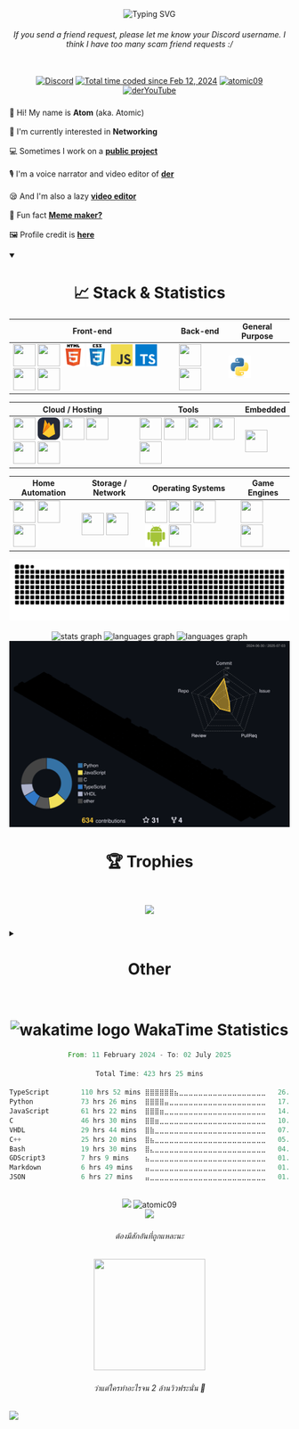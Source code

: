 <div align="center"><img src="https://readme-typing-svg.demolab.com?font=Kanit&size=30&pause=1000&color=00A3F7&background=FF000000&center=true&vCenter=true&repeat=false&width=485&height=29&lines=%22+Hello+guys%2C+Today+I+have+a+list+of+...+%22" alt="Typing SVG" /></div>
<h6 align="center">If you send a friend request, please let me know your Discord username. I think I have too many scam friend requests :/</h6>
<br>
<div align="center">
  <a href="https://discords.com/bio/p/atomic09" target="_blank" rel="noreferrer" ><img src="https://img.shields.io/badge/Discord-%237289DA.svg?logo=discord&logoColor=white" alt="Discord"  /></a>
  <a href="https://wakatime.com/@018d9e20-7204-40cc-9d2f-4231bc99a8de" target="_blank" rel="noreferrer"><img src="https://wakatime.com/badge/user/018d9e20-7204-40cc-9d2f-4231bc99a8de.svg" alt="Total time coded since Feb 12, 2024" /></a>
  <a href="https://github.com/ATOMIC09#other"><img src="https://komarev.com/ghpvc/?username=atomic09&label=visitors&color=3a87fe&style=flat" alt="atomic09" /></a>
  <a href="https://www.youtube.com/channel/UC3FvuPtV_Ry46j5m-I2zcjg" target="_blank" rel="noreferrer"><img src="https://img.shields.io/youtube/channel/subscribers/UC3FvuPtV_Ry46j5m-I2zcjg?label=der&style=social" alt="derYouTube"  /></a>
</div>

###
👋 Hi! My name is **Atom** (aka. Atomic)<br><br>
🌱 I'm currently interested in **Networking**<br><br>
💻 Sometimes I work on a [**public project**](https://github.com/ATOMIC09?tab=repositories)<br><br>
🎙️ I'm a voice narrator and video editor of [**der**](https://www.youtube.com/channel/UC3FvuPtV_Ry46j5m-I2zcjg)<br><br>
😪 And I'm also a lazy [**video editor**](https://www.youtube.com/channel/UCr7JiLK-AVQoXAOEWHpHhlg)<br><br>
🤣 Fun fact [**Meme maker?**](https://youtu.be/QqjGi20qmVQ)<br><br>
🖼️ Profile credit is [**here**](https://www.miyoushe.com/ys/article/47924217)

<details open>
<summary><h1 align="center">📈 Stack & Statistics</h1></summary>
<div align="center">

| Front-end | Back-end | General Purpose |
| --------- | -------- | ---------------- |
| <img src="https://raw.githubusercontent.com/danielcranney/readme-generator/main/public/icons/skills/nextjs-colored-dark.svg" width="40" height="40"/> <img src="https://raw.githubusercontent.com/danielcranney/readme-generator/main/public/icons/skills/react-colored.svg" width="40" height="40"/> <img src="https://raw.githubusercontent.com/devicons/devicon/master/icons/html5/html5-original-wordmark.svg" width="40" height="40"/> <img src="https://raw.githubusercontent.com/devicons/devicon/master/icons/css3/css3-original-wordmark.svg" width="40" height="40"/> <img src="https://raw.githubusercontent.com/devicons/devicon/master/icons/javascript/javascript-original.svg" width="40" height="40"/> <img src="https://raw.githubusercontent.com/devicons/devicon/master/icons/typescript/typescript-original.svg" width="40" height="40"/> <img src="https://www.vectorlogo.zone/logos/tailwindcss/tailwindcss-icon.svg" width="40" height="40"/> <img src="https://raw.githubusercontent.com/danielcranney/readme-generator/main/public/icons/skills/materialui-colored.svg" width="40" height="40"/> | <img src="https://raw.githubusercontent.com/danielcranney/readme-generator/main/public/icons/skills/nodejs-colored.svg" width="40" height="40"/> <img src="https://raw.githubusercontent.com/danielcranney/readme-generator/main/public/icons/skills/express-colored-dark.svg" width="40" height="40"/> | <img src="https://raw.githubusercontent.com/devicons/devicon/master/icons/python/python-original.svg" width="40" height="40"/> |

| Cloud / Hosting | Tools | Embedded |
| --------------- | ----- | -------- |
| <img src="https://github.com/user-attachments/assets/032b6bf7-b704-4500-a47c-f76fdd3f7300" width="40" height="40"/> <img src="https://raw.githubusercontent.com/tandpfun/skill-icons/refs/heads/main/icons/Firebase-Dark.svg" width="40" height="40"/> <img src="https://raw.githubusercontent.com/danielcranney/readme-generator/main/public/icons/skills/googlecloud-colored.svg" width="40" height="40"/> <img src="https://www.vectorlogo.zone/logos/microsoft_azure/microsoft_azure-icon.svg" width="40" height="40"/> <img src="https://www.vectorlogo.zone/logos/heroku/heroku-icon.svg" width="40" height="40"/> <img src="https://raw.githubusercontent.com/danielcranney/readme-generator/main/public/icons/skills/render-colored.svg" width="40" height="40"/> |  <img src="https://raw.githubusercontent.com/danielcranney/readme-generator/main/public/icons/skills/git-colored.svg" width="40" height="40"/> <img src="https://cdn.jsdelivr.net/gh/devicons/devicon/icons/vscode/vscode-original.svg" width="40" height="40"/> <img src="https://www.vectorlogo.zone/logos/docker/docker-icon.svg" width="40" height="40"/> <img src="https://raw.githubusercontent.com/danielcranney/readme-generator/main/public/icons/skills/figma-colored.svg" width="40" height="40"/> <img src="https://upload.wikimedia.org/wikipedia/commons/0/0c/Blender_logo_no_text.svg" width="40" height="40"/> | <img src="https://cdn.jsdelivr.net/gh/devicons/devicon/icons/arduino/arduino-original.svg" width="40" height="40"/> |

| Home Automation | Storage / Network | Operating Systems | Game Engines |
| --------------- | ----------------- | ----------------- | ----------- |
| <img src="https://www.home-assistant.io/images/favicon-192x192.png" width="40" height="40"/> <img src="https://github.com/user-attachments/assets/ac36973c-6ce4-47fa-84ba-b2ec6ee6c84a" width="40" height="40"/> <img src="https://raw.githubusercontent.com/mqtt/mqttorg-graphics/refs/heads/master/svg/mqtt-icon-solid.svg" width="40" height="40"/> | <img src="https://github.com/user-attachments/assets/a8c12e40-db71-41de-9c7f-2e66b04b9f42" width="40" height="40"/> <img src="https://github.com/user-attachments/assets/62b35b4b-5c1f-4c32-a6a4-ccd8f4ec4349" width="40" height="40"/> | <img src="https://upload.wikimedia.org/wikipedia/commons/thumb/8/87/Windows_logo_-_2021.svg/1280px-Windows_logo_-_2021.svg.png" width="40" height="40"/> <img src="https://assets.ubuntu.com/v1/29985a98-ubuntu-logo32.png" width="40" height="40"/> <img src="https://www.kali.org/docs/policy/trademark/kali-dragon-tm.png" width="40" height="40"/> <img src="https://raw.githubusercontent.com/devicons/devicon/master/icons/android/android-original.svg" width="40" height="40"/> <img src="https://upload.wikimedia.org/wikipedia/commons/8/84/Apple_Computer_Logo_rainbow.svg" width="40" height="40"/> | <img src="https://github.com/user-attachments/assets/8893a2f2-0cdf-4107-ae64-ed00c5df787d" width="40" height="40"/> <img src="https://upload.wikimedia.org/wikipedia/commons/6/6a/Godot_icon.svg" width="40" height="40"/> |

<img src="https://raw.githubusercontent.com/ATOMIC09/ATOMIC09/output/snake.svg" alt="Snake animation" />
</div>
<br>

<div align="center">
  <img src="https://github-readme-stats.vercel.app/api?hide_title=false&hide_rank=false&show_icons=true&include_all_commits=true&count_private=true&disable_animations=false&theme=vision-friendly-dark&locale=en&hide_border=true&username=ATOMIC09" height="150" alt="stats graph"  />
  <img src="https://github-readme-stats.vercel.app/api/top-langs?locale=en&hide_title=false&layout=compact&card_width=320&langs_count=15&theme=vision-friendly-dark&hide_border=true&username=ATOMIC09" height="150" alt="languages graph"  />
  <img src="https://github-readme-streak-stats.herokuapp.com/?user=atomic09&theme=dark&hide_border=true&card_width=320&langs_count=15&theme=vision-friendly-dark&hide_border=true&username=ATOMIC09" height="150" alt="languages graph"  />
  <img src="./profile-3d-contrib/profile-customize.svg"  />
</div>

<div align="center">
  <h1 align="center">🏆 Trophies<h1/>
  <img src="https://github-profile-trophy.vercel.app/?username=atomic09&theme=onestar&no-frame=true&no-bg=false&margin-w=1" />
</div>
</details>

<details>
<summary><h1 align="center">Other</h1></summary>
<div align="center">
  <a href="https://youtu.be/thybJjixXw0">
    <img height="300" src="https://i3.ytimg.com/vi/thybJjixXw0/maxresdefault.jpg"  />
  </a>
  <br/>
  <br/>
  <p>ผู้ใช้ iPad Pro ปี 2020 "หลังหัก"</p>
</div>
</details>

<br>
<div align="center">
  <div>
    <h1 align="center">
      <img src="https://github.com/ATOMIC09/ATOMIC09/assets/66838025/c3299dff-c7e3-43db-9b95-cb35df7f0a91" alt="wakatime logo" width="30" height="30">
      WakaTime Statistics
    </h1>
  </div>
  <div align="center">
  <!--START_SECTION:waka-->

```rust
From: 11 February 2024 - To: 02 July 2025

Total Time: 423 hrs 25 mins

TypeScript        110 hrs 52 mins ⣿⣿⣿⣿⣿⣿⣦⣀⣀⣀⣀⣀⣀⣀⣀⣀⣀⣀⣀⣀⣀⣀⣀⣀⣀   26.18 %
Python            73 hrs 26 mins  ⣿⣿⣿⣿⣤⣀⣀⣀⣀⣀⣀⣀⣀⣀⣀⣀⣀⣀⣀⣀⣀⣀⣀⣀⣀   17.35 %
JavaScript        61 hrs 22 mins  ⣿⣿⣿⣶⣀⣀⣀⣀⣀⣀⣀⣀⣀⣀⣀⣀⣀⣀⣀⣀⣀⣀⣀⣀⣀   14.50 %
C                 46 hrs 30 mins  ⣿⣿⣶⣀⣀⣀⣀⣀⣀⣀⣀⣀⣀⣀⣀⣀⣀⣀⣀⣀⣀⣀⣀⣀⣀   10.98 %
VHDL              29 hrs 44 mins  ⣿⣷⣀⣀⣀⣀⣀⣀⣀⣀⣀⣀⣀⣀⣀⣀⣀⣀⣀⣀⣀⣀⣀⣀⣀   07.02 %
C++               25 hrs 20 mins  ⣿⣦⣀⣀⣀⣀⣀⣀⣀⣀⣀⣀⣀⣀⣀⣀⣀⣀⣀⣀⣀⣀⣀⣀⣀   05.98 %
Bash              19 hrs 30 mins  ⣿⣄⣀⣀⣀⣀⣀⣀⣀⣀⣀⣀⣀⣀⣀⣀⣀⣀⣀⣀⣀⣀⣀⣀⣀   04.61 %
GDScript3         7 hrs 9 mins    ⣦⣀⣀⣀⣀⣀⣀⣀⣀⣀⣀⣀⣀⣀⣀⣀⣀⣀⣀⣀⣀⣀⣀⣀⣀   01.69 %
Markdown          6 hrs 49 mins   ⣤⣀⣀⣀⣀⣀⣀⣀⣀⣀⣀⣀⣀⣀⣀⣀⣀⣀⣀⣀⣀⣀⣀⣀⣀   01.61 %
JSON              6 hrs 27 mins   ⣤⣀⣀⣀⣀⣀⣀⣀⣀⣀⣀⣀⣀⣀⣀⣀⣀⣀⣀⣀⣀⣀⣀⣀⣀   01.53 %
```

<!--END_SECTION:waka-->
  </div>
</div>
<br>
<div align="center">
    <img src="https://visitor-badge.laobi.icu/badge?page_id=ATOMIC09.ATOMIC09&left_color=crimson&right_color=tomato"  />
    <img src="https://komarev.com/ghpvc/?username=atomic09&label=visitors&color=3a87fe&style=flat" alt="atomic09" />
    <br>
    <img src="https://profile-counter.glitch.me/ATOMIC09/count.svg" />
    <h6 align="center">ต้องมีสักอันที่ถูกแหละนะ</h6>
    <img height="200" width="200" src="https://github.com/ATOMIC09/ATOMIC09/assets/66838025/ea020e0e-efb8-4382-97cf-1ebaaff93663" />
    <h6 align="center">ว่าแต่ใครทำอะไรจน 2 ล้านวิวฟระนั่น 🗿</h6>
</div>

![](https://hit.yhype.me/github/profile?user_id=66838025)
